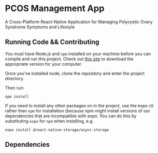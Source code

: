 # PCOS Management App

A Cross-Platform React-Native Application for Managing Polycystic Ovary Syndrome Symptoms and Lifestyle

## Running Code && Contributing

You must have Node.js and `npm` installed on your machine before you can compile and run this project. Check out [this site](https://nodejs.org/en/download/) to download the appropriate version for your computer. 

Once you've installed node, clone the repository and enter the project directory.

Then run:

```
npm install
```

If you need to install any other packages on in the project, use the expo cli rather than `npm` for installation (because npm might install versions of our dependencies that are incompatible with expo. You can do this by substituting `expo` for `npm` when installing, e.g.

```
expo install @react-native-storage/async-storage
```

## Dependencies
